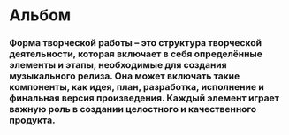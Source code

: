 # Альбом
### Форма творческой работы – это структура творческой деятельности, которая включает в себя определённые элементы и этапы, необходимые для создания музыкального релиза. Она может включать такие компоненты, как идея, план, разработка, исполнение и финальная версия произведения. Каждый элемент играет важную роль в создании целостного и качественного продукта.
